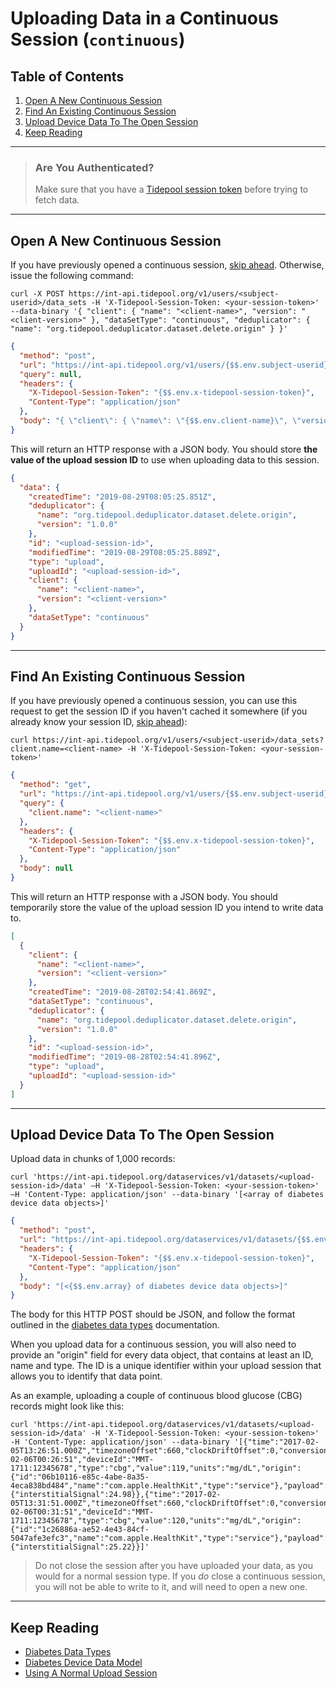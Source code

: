 # Uploading Data in a Continuous Session (`continuous`)

## Table of Contents

1. [Open A New Continuous Session](#open-a-new-continuous-session)
2. [Find An Existing Continuous Session](#find-an-existing-continuous-session)
3. [Upload Device Data To The Open Session](#upload-device-data-to-the-open-session)
4. [Keep Reading](#keep-reading)

---

<!-- theme: success -->

> ### Are You Authenticated?
>
> Make sure that you have a [Tidepool session token](../../quick-start.md#authentication) before trying to fetch data.

---

## Open A New Continuous Session

If you have previously opened a continuous session, [skip ahead](#find-an-existing-continuous-session). Otherwise, issue the following command:

```shell
curl -X POST https://int-api.tidepool.org/v1/users/<subject-userid>/data_sets -H 'X-Tidepool-Session-Token: <your-session-token>' --data-binary '{ "client": { "name": "<client-name>", "version": "<client-version>" }, "dataSetType": "continuous", "deduplicator": { "name": "org.tidepool.deduplicator.dataset.delete.origin" } }'
```

```json http
{
  "method": "post",
  "url": "https://int-api.tidepool.org/v1/users/{$$.env.subject-userid}/data_sets",
  "query": null,
  "headers": {
    "X-Tidepool-Session-Token": "{$$.env.x-tidepool-session-token}",
    "Content-Type": "application/json"
  },
  "body": "{ \"client\": { \"name\": \"{$$.env.client-name}\", \"version\": \"{$$.env.client-version}\" }, \"dataSetType\": \"continuous\", \"deduplicator\": { \"name\": \"org.tidepool.deduplicator.dataset.delete.origin\" } }"
}
```

This will return an HTTP response with a JSON body. You should store **the value of the upload session ID** to use when uploading data to this session.

```json
{
  "data": {
    "createdTime": "2019-08-29T08:05:25.851Z",
    "deduplicator": {
      "name": "org.tidepool.deduplicator.dataset.delete.origin",
      "version": "1.0.0"
    },
    "id": "<upload-session-id>",
    "modifiedTime": "2019-08-29T08:05:25.889Z",
    "type": "upload",
    "uploadId": "<upload-session-id>",
    "client": {
      "name": "<client-name>",
      "version": "<client-version>"
    },
    "dataSetType": "continuous"
  }
}
```

---

## Find An Existing Continuous Session

If you have previously opened a continuous session, you can use this request to get the session ID if you haven't cached it somewhere (if you already know your session ID, [skip ahead](#upload-device-data-to-the-open-session)):

```shell
curl https://int-api.tidepool.org/v1/users/<subject-userid>/data_sets?client.name=<client-name> -H 'X-Tidepool-Session-Token: <your-session-token>'
```

```json http
{
  "method": "get",
  "url": "https://int-api.tidepool.org/v1/users/{$$.env.subject-userid}/data_sets",
  "query": {
    "client.name": "<client-name>"
  },
  "headers": {
    "X-Tidepool-Session-Token": "{$$.env.x-tidepool-session-token}",
    "Content-Type": "application/json"
  },
  "body": null
}
```

This will return an HTTP response with a JSON body. You should temporarily store the value of the upload session ID you intend to write data to.

```json
[
  {
    "client": {
      "name": "<client-name>",
      "version": "<client-version>"
    },
    "createdTime": "2019-08-28T02:54:41.869Z",
    "dataSetType": "continuous",
    "deduplicator": {
      "name": "org.tidepool.deduplicator.dataset.delete.origin",
      "version": "1.0.0"
    },
    "id": "<upload-session-id>",
    "modifiedTime": "2019-08-28T02:54:41.896Z",
    "type": "upload",
    "uploadId": "<upload-session-id>"
  }
]
```

---

## Upload Device Data To The Open Session

Upload data in chunks of 1,000 records:

```shell
curl 'https://int-api.tidepool.org/dataservices/v1/datasets/<upload-session-id>/data' –H 'X-Tidepool-Session-Token: <your-session-token>' –H 'Content-Type: application/json' --data-binary '[<array of diabetes device data objects>]'
```

```json http
{
  "method": "post",
  "url": "https://int-api.tidepool.org/dataservices/v1/datasets/{$$.env.upload-session-id}/data",
  "headers": {
    "X-Tidepool-Session-Token": "{$$.env.x-tidepool-session-token}",
    "Content-Type": "application/json"
  },
  "body": "[<{$$.env.array} of diabetes device data objects>]"
}
```

The body for this HTTP POST should be JSON, and follow the format outlined in the [diabetes data types](./device-data/data-types.md) documentation.

When you upload data for a continuous session, you will also need to provide an "origin" field for every data object, that contains at least an ID, name and type. The ID is a unique identifier within your upload session that allows you to identify that data point.

As an example, uploading a couple of continuous blood glucose (CBG) records might look like this:

```shell
curl 'https://int-api.tidepool.org/dataservices/v1/datasets/<upload-session-id>/data' -H 'X-Tidepool-Session-Token: <your-session-token>' -H 'Content-Type: application/json' --data-binary '[{"time":"2017-02-05T13:26:51.000Z","timezoneOffset":660,"clockDriftOffset":0,"conversionOffset":0,"deviceTime":"2017-02-06T00:26:51","deviceId":"MMT-1711:12345678","type":"cbg","value":119,"units":"mg/dL","origin":{"id":"06b10116-e85c-4abe-8a35-4eca838bd484","name":"com.apple.HealthKit","type":"service"},"payload":{"interstitialSignal":24.98}},{"time":"2017-02-05T13:31:51.000Z","timezoneOffset":660,"clockDriftOffset":0,"conversionOffset":0,"deviceTime":"2017-02-06T00:31:51","deviceId":"MMT-1711:12345678","type":"cbg","value":120,"units":"mg/dL","origin":{"id":"1c26886a-ae52-4e43-84cf-5047afe3efc3","name":"com.apple.HealthKit","type":"service"},"payload":{"interstitialSignal":25.22}}]'
```

<!-- theme: error -->

> Do not close the session after you have uploaded your data, as you would for a normal session type. If you _do_ close a continuous session, you will not be able to write to it, and will need to open a new one.

---

## Keep Reading

* [Diabetes Data Types](./device-data/data-types.md)
* [Diabetes Device Data Model](./device-data.md)
* [Using A Normal Upload Session](./quick-start/uploading-device-data/normal.md)
